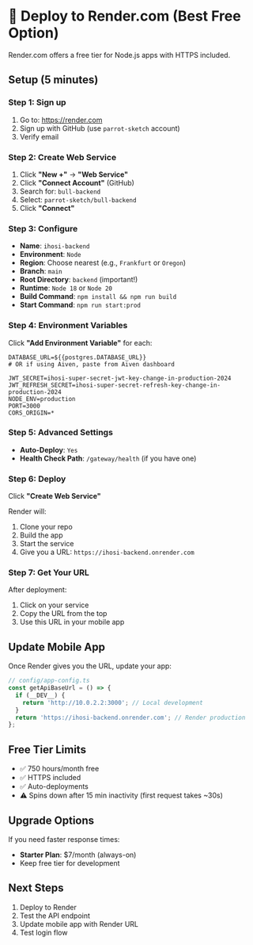 # 🎨 Deploy to Render.com (Best Free Option)

Render.com offers a free tier for Node.js apps with HTTPS included.

## Setup (5 minutes)

### Step 1: Sign up
1. Go to: https://render.com
2. Sign up with GitHub (use `parrot-sketch` account)
3. Verify email

### Step 2: Create Web Service
1. Click **"New +"** → **"Web Service"**
2. Click **"Connect Account"** (GitHub)
3. Search for: `bull-backend`
4. Select: `parrot-sketch/bull-backend`
5. Click **"Connect"**

### Step 3: Configure
- **Name**: `ihosi-backend`
- **Environment**: `Node`
- **Region**: Choose nearest (e.g., `Frankfurt` or `Oregon`)
- **Branch**: `main`
- **Root Directory**: `backend` (important!)
- **Runtime**: `Node 18` or `Node 20`
- **Build Command**: `npm install && npm run build`
- **Start Command**: `npm run start:prod`

### Step 4: Environment Variables
Click **"Add Environment Variable"** for each:

```env
DATABASE_URL=${{postgres.DATABASE_URL}}
# OR if using Aiven, paste from Aiven dashboard

JWT_SECRET=ihosi-super-secret-jwt-key-change-in-production-2024
JWT_REFRESH_SECRET=ihosi-super-secret-refresh-key-change-in-production-2024
NODE_ENV=production
PORT=3000
CORS_ORIGIN=*
```

### Step 5: Advanced Settings
- **Auto-Deploy**: `Yes`
- **Health Check Path**: `/gateway/health` (if you have one)

### Step 6: Deploy
Click **"Create Web Service"**

Render will:
1. Clone your repo
2. Build the app
3. Start the service
4. Give you a URL: `https://ihosi-backend.onrender.com`

### Step 7: Get Your URL
After deployment:
1. Click on your service
2. Copy the URL from the top
3. Use this URL in your mobile app

## Update Mobile App

Once Render gives you the URL, update your app:

```typescript
// config/app-config.ts
const getApiBaseUrl = () => {
  if (__DEV__) {
    return 'http://10.0.2.2:3000'; // Local development
  }
  return 'https://ihosi-backend.onrender.com'; // Render production
};
```

## Free Tier Limits
- ✅ 750 hours/month free
- ✅ HTTPS included
- ✅ Auto-deployments
- ⚠️ Spins down after 15 min inactivity (first request takes ~30s)

## Upgrade Options
If you need faster response times:
- **Starter Plan**: $7/month (always-on)
- Keep free tier for development

## Next Steps
1. Deploy to Render
2. Test the API endpoint
3. Update mobile app with Render URL
4. Test login flow

